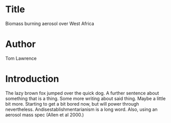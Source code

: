 # Title
Biomass burning aerosol over West Africa

# Author
Tom Lawrence

# Introduction
The lazy brown fox jumped over the quick dog. A further sentence about something that is a thing. Some more writing about said thing. Maybe a little bit more.
Starting to get a bit bored now, but will power through nevertheless. Andisestablishmentarianism is a long word.
Also, using an aerosol mass spec (Allen et al 2000.)

